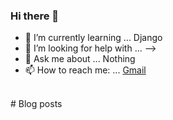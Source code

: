 ### Hi there 👋

<!-- - 🔭 I’m currently working on ...  -->
- 🌱 I’m currently learning ... Django
- 🤔 I’m looking for help with ... -->
- 💬 Ask me about ... Nothing
- 📫 How to reach me: ... [Gmail](mailto:pandeygaurav068@gmail.com)

<br>
# Blog posts
<!-- BLOG-POST-LIST:START -->
<!-- BLOG-POST-LIST:END -->
